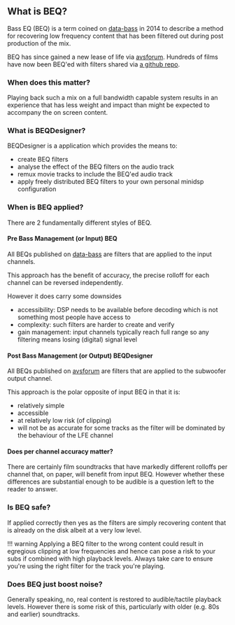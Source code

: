 ## What is BEQ?

Bass EQ (BEQ) is a term coined on [data-bass](http://data-bass.ipbhost.com/topic/285-the-bass-eq-for-movies-thread/) in 2014 to describe a method for recovering low frequency content that has been filtered out during post production of the mix. 

BEQ has since gained a new lease of life via [avsforum](https://www.avsforum.com/forum/113-subwoofers-bass-transducers/2995212-bass-eq-filtered-movies.html). Hundreds of films have now been BEQ'ed with filters shared via [a github repo](https://github.com/bmiller/miniDSPBEQ).  

### When does this matter?

Playing back such a mix on a full bandwidth capable system results in an experience that has less weight and impact than might be expected to accompany the on screen content. 

### What is BEQDesigner?

BEQDesigner is a application which provides the means to:

* create BEQ filters
* analyse the effect of the BEQ filters on the audio track
* remux movie tracks to include the BEQ'ed audio track
* apply freely distributed BEQ filters to your own personal minidsp configuration

### When is BEQ applied?

There are 2 fundamentally different styles of BEQ.

#### Pre Bass Management (or Input) BEQ

All BEQs published on [data-bass](http://data-bass.ipbhost.com/topic/285-the-bass-eq-for-movies-thread/) are filters that are applied to the input channels.

This approach has the benefit of accuracy, the precise rolloff for each channel can be reversed independently.

However it does carry some downsides

* accessibility: DSP needs to be available before decoding which is not something most people have access to
* complexity: such filters are harder to create and verify
* gain management: input channels typically reach full range so any filtering means losing (digital) signal level

#### Post Bass Management (or Output) BEQDesigner

All BEQs published on [avsforum](https://www.avsforum.com/forum/113-subwoofers-bass-transducers/2995212-bass-eq-filtered-movies.html) are filters that are applied to the subwoofer output channel.

This approach is the polar opposite of input BEQ in that it is:

* relatively simple
* accessible
* at relatively low risk (of clipping)
* will not be as accurate for some tracks as the filter will be dominated by the behaviour of the LFE channel

#### Does per channel accuracy matter?

There are certainly film soundtracks that have markedly different rolloffs per channel that, on paper, will benefit from input BEQ. However whether these differences are substantial enough to be audible is a question left to the reader to answer.

### Is BEQ safe?

If applied correctly then yes as the filters are simply recovering content that is already on the disk albeit at a very low level. 

!!! warning
    Applying a BEQ filter to the wrong content could result in egregious clipping at low frequencies and hence can pose a risk to your subs if combined with high playback levels. 
    Always take care to ensure you're using the right filter for the track you're playing.

### Does BEQ just boost noise?

Generally speaking, no, real content is restored to audible/tactile playback levels. However there is some risk of this, particularly with older (e.g. 80s and earlier) soundtracks. 
